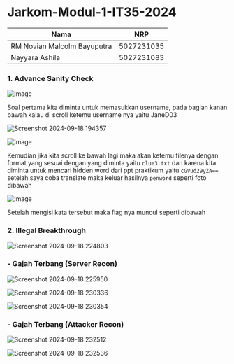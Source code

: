 # Jarkom-Modul-1-IT35-2024

| Nama          | NRP          |
| ------------- | ------------ |
| RM Novian Malcolm Bayuputra | 5027231035 |
| Nayyara Ashila | 5027231083 |

### 1. Advance Sanity Check
![image](https://github.com/user-attachments/assets/8b0caf60-2864-4ee3-8fac-721a0ec12762)

Soal pertama kita diminta untuk memasukkan username, pada bagian kanan bawah kalau di scroll ketemu username nya yaitu JaneD03

![Screenshot 2024-09-18 194357](https://github.com/user-attachments/assets/94cf0324-a66e-47c8-b445-ef47a73be808)

![image](https://github.com/user-attachments/assets/3bcda38c-4109-40c6-8fb2-099075627bf3)

Kemudian jika kita scroll ke bawah lagi maka akan ketemu filenya dengan format yang sesuai dengan yang diminta yaitu `clue3.txt` dan karena kita diminta untuk mencari hidden word dari ppt praktikum yaitu `cGVud29yZA==` setelah saya coba translate maka keluar hasilnya `penword` seperti foto dibawah

![image](https://github.com/user-attachments/assets/bf8d95a9-3e5f-4d76-abd7-0b35b497ee86)

Setelah mengisi kata tersebut maka flag nya muncul seperti dibawah


### 2. Illegal Breakthrough
![Screenshot 2024-09-18 224803](https://github.com/user-attachments/assets/2d35004b-fdf0-4c78-b5f6-9861bb4ab641)


### - Gajah Terbang (Server Recon)
![Screenshot 2024-09-18 225950](https://github.com/user-attachments/assets/256e4551-e619-415a-a6f3-d2588116ac59)

![Screenshot 2024-09-18 230336](https://github.com/user-attachments/assets/a32b2d92-d8b4-45af-9751-234a2bb4d36a)

![Screenshot 2024-09-18 230354](https://github.com/user-attachments/assets/2bc16bea-923e-439d-abda-f4036d0f2cb6)

### - Gajah Terbang (Attacker Recon)

![Screenshot 2024-09-18 232512](https://github.com/user-attachments/assets/46955747-119e-41a6-aca0-7260e583d5c7)

![Screenshot 2024-09-18 232536](https://github.com/user-attachments/assets/fa654932-3f84-4f91-90b4-22902f8bb963)

